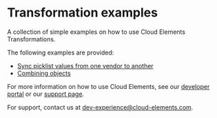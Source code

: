 # Transformation examples
A collection of simple examples on how to use Cloud Elements Transformations.

The following examples are provided:
* [Sync picklist values from one vendor to another](picklist)
* [Combining objects](combining-objects)

For more information on how to use Cloud Elements, see our [developer portal](https://developers.cloud-elements.com) 
or our [support page](https://support.cloud-elements.com/hc/en-us).

For support, contact us at [dev-experience@cloud-elements.com](mailto:dev-experience@cloud-elements.com).
